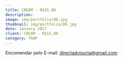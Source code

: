 ```yaml
---
title: CREAM - R$15,00
description: 
image: img/portfolio/06.jpg
thumbnail: img/portfolio/06.jpg
date: January 2017
client: CREAM - R$15,00
category: TRAP
---
```

Encomendar pelo E-mail: directadvisoria@gmail.com
